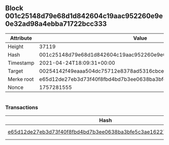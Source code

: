 ## Block 001c25148d79e68d1d842604c19aac952260e9e0e32ad98a4ebba71722bcc333

Attribute | Value
--- | ---
Height | 37119
Hash | 001c25148d79e68d1d842604c19aac952260e9e0e32ad98a4ebba71722bcc333
Timestamp | 2021-04-24T18:09:31+00:00
Target | 00254142f49eaaa504dc75712e8378ad5316cbcead634704b3734b6271167cc4
Merke root | e65d12de27eb3d73f40f8fbd4bd7b3ee0638ba3bfe5c3ae16227c3de81cda2d6
Nonce | 1757281555

```

```

### Transactions

Hash | Amount
--- | ---
[e65d12de27eb3d73f40f8fbd4bd7b3ee0638ba3bfe5c3ae16227c3de81cda2d6](e65d12de27eb3d73f40f8fbd4bd7b3ee0638ba3bfe5c3ae16227c3de81cda2d6.md) | 10.00000000 SKEPTI 
